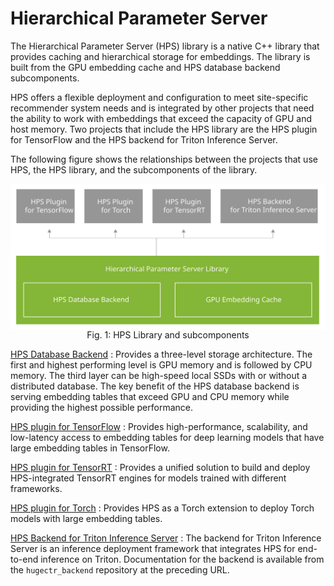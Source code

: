 # Hierarchical Parameter Server

The Hierarchical Parameter Server (HPS) library is a native C++ library that provides
caching and hierarchical storage for embeddings.
The library is built from the GPU embedding cache and HPS database backend subcomponents.

HPS offers a flexible deployment and configuration to meet site-specific recommender system needs
and is integrated by other projects that need the ability to work with embeddings that exceed
the capacity of GPU and host memory.
Two projects that include the HPS library are the HPS plugin for TensorFlow and the
HPS backend for Triton Inference Server.

The following figure shows the relationships between the projects that use HPS,
the HPS library, and the subcomponents of the library.

<!--
<img src="/user_guide_src/hps_library.svg" alt="HPS Library and subcomponents" style="display:block;margin-left:auto;margin-right:auto;">
-->
<img src="../user_guide_src/hps_library.svg" alt="HPS Library and subcomponents" style="display:block;margin-left:auto;margin-right:auto;"/>

<div style="text-align:center"><figcaption>Fig. 1: HPS Library and subcomponents</figcaption></div>

[HPS Database Backend](hps_database_backend.md)
:  Provides a three-level storage architecture.
   The first and highest performing level is GPU memory and is followed by CPU memory.
   The third layer can be high-speed local SSDs with or without a distributed database.
   The key benefit of the HPS database backend is serving embedding tables that exceed GPU and CPU memory while providing the highest possible performance.

[HPS plugin for TensorFlow](hps_tf_user_guide.md)
:  Provides high-performance, scalability, and low-latency access to embedding tables for deep learning models that have large embedding tables in TensorFlow.

[HPS plugin for TensorRT](hps_trt_user_guide.md)
:  Provides a unified solution to build and deploy HPS-integrated TensorRT engines for models trained with different frameworks.

[HPS plugin for Torch](hps_torch_user_guide.md)
:  Provides HPS as a Torch extension to deploy Torch models with large embedding tables.

[HPS Backend for Triton Inference Server](https://github.com/triton-inference-server/hugectr_backend/tree/main/hps_backend)
:  The backend for Triton Inference Server is an inference deployment framework that integrates HPS for end-to-end inference on Triton.
   Documentation for the backend is available from the `hugectr_backend` repository at the preceding URL.
